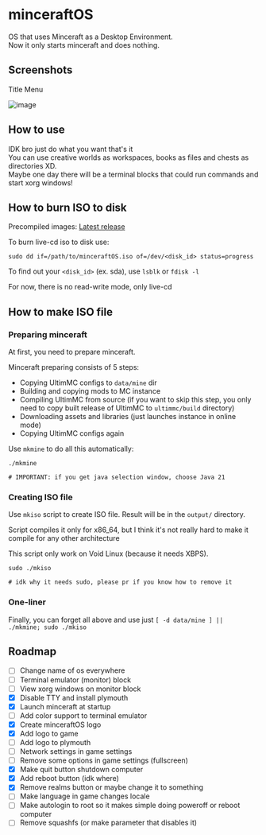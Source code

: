 # minceraftOS

OS that uses Minceraft as a Desktop Environment. \
Now it only starts minceraft and does nothing.

## Screenshots

Title Menu

![image](https://github.com/user-attachments/assets/6895b0e6-5770-4144-82e5-68b5c87284b2)

## How to use

IDK bro just do what you want that's it \
You can use creative worlds as workspaces, books as files and chests as directories XD. \
Maybe one day there will be a terminal blocks that could run commands and start xorg windows!

## How to burn ISO to disk

Precompiled images: [Latest release](https://github.com/MeexReay/minceraftOS/releases/tag/latest)

To burn live-cd iso to disk use:

```
sudo dd if=/path/to/minceraftOS.iso of=/dev/<disk_id> status=progress
```

To find out your `<disk_id>` (ex. sda), use `lsblk` or `fdisk -l`

For now, there is no read-write mode, only live-cd

## How to make ISO file

### Preparing minceraft

At first, you need to prepare minceraft.

Minceraft preparing consists of 5 steps:

- Copying UltimMC configs to `data/mine` dir
- Building and copying mods to MC instance
- Compiling UltimMC from source (if you want to skip this step, you only need to copy built release of UltimMC to `ultimmc/build` directory)
- Downloading assets and libraries (just launches instance in online mode)
- Copying UltimMC configs again

Use `mkmine` to do all this automatically:

```
./mkmine

# IMPORTANT: if you get java selection window, choose Java 21
```

### Creating ISO file

Use `mkiso` script to create ISO file. Result will be in the `output/` directory.

Script compiles it only for x86_64, but I think it's not really hard to make it compile for any other architecture

This script only work on Void Linux (because it needs XBPS).

```
sudo ./mkiso

# idk why it needs sudo, please pr if you know how to remove it
```

### One-liner

Finally, you can forget all above and use just `[ -d data/mine ] || ./mkmine; sudo ./mkiso`

## Roadmap

- [ ] Change name of os everywhere
- [ ] Terminal emulator (monitor) block
- [ ] View xorg windows on monitor block
- [x] Disable TTY and install plymouth
- [x] Launch minceraft at startup
- [ ] Add color support to terminal emulator
- [x] Create minceraftOS logo
- [x] Add logo to game
- [ ] Add logo to plymouth
- [ ] Network settings in game settings
- [ ] Remove some options in game settings (fullscreen)
- [x] Make quit button shutdown computer
- [x] Add reboot button (idk where)
- [x] Remove realms button or maybe change it to something
- [ ] Make language in game changes locale
- [ ] Make autologin to root so it makes simple doing poweroff or reboot computer
- [ ] Remove squashfs (or make parameter that disables it)
